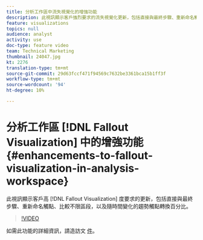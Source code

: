 ```yaml
---
title: 分析工作區中流失視覺化的增強功能
description: 此視訊顯示客戶強烈要求的流失視覺化更新，包括直接與最終步驟、重新命名觸點、比較不限的區段，以及隨時間推移的趨勢觸點轉換百分比。
feature: visualizations
topics: null
audience: analyst
activity: use
doc-type: feature video
team: Technical Marketing
thumbnail: 24047.jpg
kt: 2276
translation-type: tm+mt
source-git-commit: 29d63fccf471f94569c7632be3361bca15b1ff3f
workflow-type: tm+mt
source-wordcount: '94'
ht-degree: 10%

---
```



# 分析工作區 [!DNL Fallout Visualization] 中的增強功能 {#enhancements-to-fallout-visualization-in-analysis-workspace}

此視訊顯示客戶高 [!DNL Fallout Visualization] 度要求的更新，包括直接與最終步驟、重新命名觸點、比較不限區段，以及隨時間變化的趨勢觸點轉換百分比。

>[!VIDEO](https://video.tv.adobe.com/v/24047/?quality=12)

如需此功能的詳細資訊，請造訪文 [件](https://marketing.adobe.com/resources/help/zh_TW/analytics/analysis-workspace/fallout_flow.html)。
